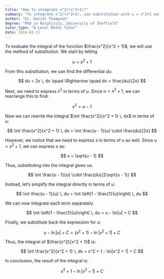 ```yaml
---
title: "How to integrate x^2/(x^2+1)?"
summary: "To integrate x^2/(x^2+1), use substitution with u = x^2+1 and du = 2x dx."
author: "Dr. Daniel Thompson"
degree: "PhD in Relativity, University of Sheffield"
tutor_type: "A-Level Maths Tutor"
date: 2024-03-21
---
```


To evaluate the integral of the function $\frac{x^2}{x^2 + 1}$, we will use the method of substitution. We start by letting 

$$
u = x^2 + 1
$$

From this substitution, we can find the differential $du$:

$$
du = 2x \, dx \quad \Rightarrow \quad dx = \frac{du}{2x}
$$

Next, we need to express $x^2$ in terms of $u$. Since $u = x^2 + 1$, we can rearrange this to find:

$$
x^2 = u - 1
$$

Now we can rewrite the integral $\int \frac{x^2}{x^2 + 1} \, dx$ in terms of $u$:

$$
\int \frac{x^2}{x^2 + 1} \, dx = \int \frac{u - 1}{u} \cdot \frac{du}{2x}
$$

However, we notice that we need to express $x$ in terms of $u$ as well. Since $u = x^2 + 1$, we can express $x$ as:

$$
x = \sqrt{u - 1}
$$

Thus, substituting into the integral gives us:

$$
\int \frac{u - 1}{u} \cdot \frac{du}{2\sqrt{u - 1}}
$$

Instead, let’s simplify the integral directly in terms of $u$:

$$
\int \frac{u - 1}{u} \, du = \int \left(1 - \frac{1}{u}\right) \, du
$$

We can now integrate each term separately:

$$
\int \left(1 - \frac{1}{u}\right) \, du = u - \ln|u| + C
$$

Finally, we substitute back the expression for $u$:

$$
u - \ln|u| + C = (x^2 + 1) - \ln|x^2 + 1| + C
$$

Thus, the integral of $\frac{x^2}{x^2 + 1}$ is:

$$
\int \frac{x^2}{x^2 + 1} \, dx = x^2 + 1 - \ln|x^2 + 1| + C
$$

In conclusion, the result of the integral is:

$$
x^2 + 1 - \ln|x^2 + 1| + C
$$
    